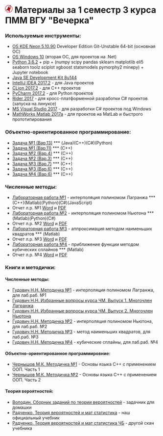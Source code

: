 # <img src="./img/logo_raketa.png" width="24"> Материалы за 1 семестр 3 курса ПММ ВГУ "Вечерка"

### Используемые инструменты:

- [OS KDE Neon 5.10.90](https://neon.kde.org/download) Developer Edition Git-Unstable 64-bit (основная ОС)
- [OS Windows 10](https://www.microsoft.com/ru-ru/windows) (вторая ОС, для проектов на .Net)
- [Python 3.6.2](https://pypi.python.org/pypi) + pip + (numpy scipy pandas sklearn matplotlib eli5 seaborn toolz sciplot xgboost statsmodels pymorphy2 minepy) + Jupyter notebook
- [Java SE Development Kit 8u144](http://www.oracle.com/technetwork/java/javase/downloads/jdk8-downloads-2133151.html)
- [IntelliJ IDEA 2017.2](https://www.jetbrains.com/idea/) - для Java проектов
- [CLion 2017.2](https://www.jetbrains.com/clion/) - для C++ проектов
- [PyCharm 2017.2](https://www.jetbrains.com/pycharm/) - для Python проектов
- [Rider 2017](https://www.jetbrains.com/rider/) - для кросс-платформенной разработки C# проектов (запуска на линуксе)
- [MS Visual Studio 2017](https://www.visualstudio.com/ru/downloads) - для разработки C# проектов под Windows
- [MathWorks Matlab 2017a](https://www.mathworks.com/company/newsroom/mathworks-announces-release-2017a-of-the-matlab-and-simulink-pro.html) - для проектов на MatLab и быстрого прототипирования


### Объектно-ориентированное программирование:
- [Задача №1 (Вар.13)](./OOP_01.md) *** (Java)(С++)(С#)(Python)
- [Задача №1 (Вар.11)](./OOP_01z.md) *** (С++)
- [Задача №2 (Вар.4)](./OOP_02.md) *** (С++)
- [Задача №2 (Вар.3)](./OOP_02z.md) *** (С++)
- [Задача №3 (Вар.7)](./OOP_03.md) *** (С++)
- [Задача №3 (Вар.6)](./OOP_03z.md) *** (С++)
- [Задача №4 (Вар.6)](./OOP_04.md) *** (С++)


### Численные методы:
- [Лабораторная работа №1](./NM_01.md) - интерполяция полиномом Лагранжа *** (С++)(Matlab)(Python)(C#)(JavaScript)
- Отчет л.р. №1 [Word](https://cloud.mail.ru/public/JRUV/mpLoobjWK) и [PDF](https://cloud.mail.ru/public/5dKV/awM2Yxyij)
- [Лабораторная работа №2](./NM_02.md) - интерполяция полиномом Ньютона *** (Matlab)(Python)(C#)
- Отчет л.р. №2 [Word](https://cloud.mail.ru/public/LBsj/8gCpbQA3L) и [PDF](https://cloud.mail.ru/public/54Hb/Yof4Kxwd2)
- [Лабораторная работа №3](./NM_03.md) - аппроксимация методом наименьших квадратов *** (Matlab)
- Отчет л.р. №3 [Word](https://cloud.mail.ru/public/ACnb/DrHyXCz4Z) и [PDF](https://cloud.mail.ru/public/A9dQ/71yfhWdsH)
- [Лабораторная работа №4](./NM_04.md) - приближение функции методом кубических сплайнов *** (Matlab)
- Отчет л.р. №4 [Word](https://cloud.mail.ru/public/9ok7/ozrmF7Qnm) и [PDF](https://cloud.mail.ru/public/5Pny/ynbZeF6jm)


### Книги и методички:

#### Численные методы:
- [Гудович Н.Н. Методичка №1](https://cloud.mail.ru/public/3nsf/EusLapYc2) - интерполяция полиномом Лагранжа, для лаб.раб. №1
- [Гудович Н.Н. Избранные вопросы курса ЧМ. Выпуск 1. Многочлен Лагранжа](https://cloud.mail.ru/public/FfDD/PFoSywuQg)
- [Гудович Н.Н. Избранные вопросы курса ЧМ. Выпуск 2. Многочлен Ньютона](https://cloud.mail.ru/public/Mq2C/r5afcFqjT)
- [Гудович Н.Н. Методичка №2](https://cloud.mail.ru/public/2Esu/c8CQofd2n) - интерполяция полиномом Ньютона, для лаб.раб. №2
- [Гудович Н.Н. Методичка №3](https://cloud.mail.ru/public/C1jD/AddXDVL8N) - метод наименьших квадратов, для лаб.раб. №3
- [Гудович Н.Н. Методичка №4](https://cloud.mail.ru/public/FKum/kPAac3XDU) - кубические сплайны, для лаб.раб. №4

#### Объектно-ориентированное программировние:
- [Чернышов М.К. Методичка №1](https://cloud.mail.ru/public/MHuZ/KoQVWrJGw) - Основы языка C++ с применением ООП. Часть 1
- [Чернышов М.К. Методичка №2](https://cloud.mail.ru/public/4oma/9qFewBLvP) - Основы языка C++ с применением ООП. Часть 2

#### Теория вероятностей:
- [Володин. Сборник заданий по теории вероятностей](https://cloud.mail.ru/public/CA2U/vtADJ73wA) - задачник для домашки
- [Радченко. Теория вероятностей и мат статистика](https://cloud.mail.ru/public/CB7u/J8B8Ggcxt) - наш официальный учебник
- [Радченко. Теория вероятностей и мат статистика ЧБ](https://cloud.mail.ru/public/8PKn/bfidp5YC5) - другой скан учебника
